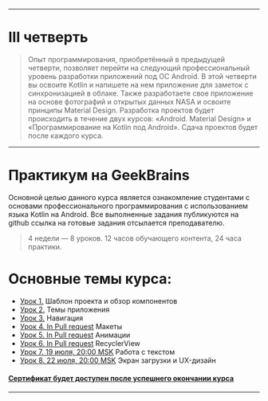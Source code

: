 ___

# III четверть
> Опыт программирования, приобретённый в предыдущей четверти, позволяет перейти на следующий профессиональный уровень разработки приложений под ОС Android. В этой четверти вы освоите Kotlin и напишете на нем приложение для заметок с синхронизацией в облаке. Также разработаете свое приложение на основе фотографий и открытых данных NASA и освоите принципы Material Design. Разработка проектов будет происходить в течение двух курсов: «Android. Material Design» и «Программирование на Kotlin под Android». Сдача проектов будет после каждого курса.

___

# Практикум на GeekBrains
Основной целью данного курса является ознакомление студентами с основами профессионального программирования с использованием языка Kotlin на Android.
Все выполненные задания публикуются на github ссылка на готовые задания отсылается преподавателю.

> 4 недели — 8 уроков. 12 часов обучающего контента, 24 часа практики.

# Основные темы курса:
* [Урок 1.](https://github.com/zurbaevi/android-material-design/tree/lesson1) Шаблон проекта и обзор компонентов
* [Урок 2.](https://github.com/zurbaevi/android-material-design/tree/lesson2) Темы приложения
* [Урок 3.](https://github.com/zurbaevi/android-material-design/tree/lesson3) Навигация
* [Урок 4. In Pull request](https://github.com/zurbaevi/android-material-design/pull/4) Макеты
* [Урок 5. In Pull request](https://github.com/zurbaevi/android-material-design/pull/5) Анимации
* [Урок 6. In Pull request](https://github.com/zurbaevi/android-material-design/pull/6) RecyclerView
* [Урок 7. 19 июля, 20:00 MSK]() Работа с текстом
* [Урок 8. 22 июля, 20:00 MSK]() Экран загрузки и UX-дизайн
#### [Сертификат будет доступен после успешнего окончании курса]()

____
